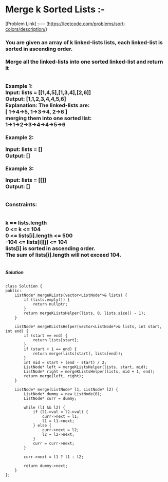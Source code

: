 # Merge k Sorted Lists :-

[Problem Link] :--- (https://leetcode.com/problems/sort-colors/description/)

<h3>
You are given an array of k linked-lists lists, each linked-list is sorted in ascending order.
<br><br>
Merge all the linked-lists into one sorted linked-list and return it<br><br>

Example 1:<br>
Input: lists = [[1,4,5],[1,3,4],[2,6]]<br>
Output: [1,1,2,3,4,4,5,6]<br>
Explanation: The linked-lists are:<br>
[
  1->4->5,
  1->3->4,
  2->6
]<br>
merging them into one sorted list:<br>
1->1->2->3->4->4->5->6<br><br>
Example 2:<br>

Input: lists = []<br>
Output: []<br><br>
Example 3:<br>

Input: lists = [[]]<br>
Output: []<br><br>
 

Constraints:<br><br>

k == lists.length<br>
0 <= k <= 104<br>
0 <= lists[i].length <= 500<br>
-104 <= lists[i][j] <= 104<br>
lists[i] is sorted in ascending order.<br>
The sum of lists[i].length will not exceed 104.<br><br>
  
</h3>

***Solution***

```

class Solution {
public:
    ListNode* mergeKLists(vector<ListNode*>& lists) {
        if (lists.empty()) {
            return nullptr;
        }
        return mergeKListsHelper(lists, 0, lists.size() - 1);
    }
    
    ListNode* mergeKListsHelper(vector<ListNode*>& lists, int start, int end) {
        if (start == end) {
            return lists[start];
        }
        if (start + 1 == end) {
            return merge(lists[start], lists[end]);
        }
        int mid = start + (end - start) / 2;
        ListNode* left = mergeKListsHelper(lists, start, mid);
        ListNode* right = mergeKListsHelper(lists, mid + 1, end);
        return merge(left, right);
    }
    
    ListNode* merge(ListNode* l1, ListNode* l2) {
        ListNode* dummy = new ListNode(0);
        ListNode* curr = dummy;
        
        while (l1 && l2) {
            if (l1->val < l2->val) {
                curr->next = l1;
                l1 = l1->next;
            } else {
                curr->next = l2;
                l2 = l2->next;
            }
            curr = curr->next;
        }
        
        curr->next = l1 ? l1 : l2;
        
        return dummy->next;
    }
};

```
